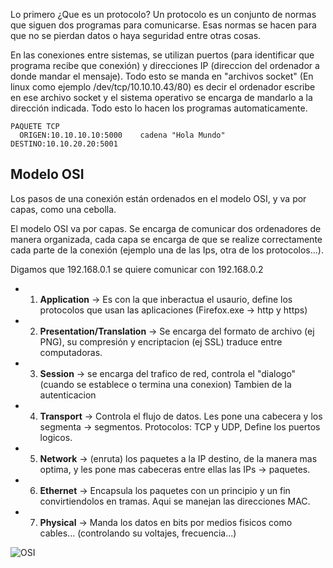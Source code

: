 Lo primero ¿Que es un protocolo? Un protocolo es un conjunto de normas que siguen dos programas para comunicarse. 
Esas normas se hacen para que no se pierdan datos o haya seguridad entre otras cosas.

En las conexiones entre sistemas, se utilizan puertos (para identificar que programa recibe que conexión) y direcciones IP (direccion del
ordenador a donde mandar el mensaje). 
Todo esto se manda en "archivos socket" (En linux como ejemplo /dev/tcp/10.10.10.43/80) es decir el ordenador escribe en ese archivo socket y
el sistema operativo se encarga de mandarlo a la dirección indicada. Todo esto lo hacen los programas automaticamente.
```
PAQUETE TCP
  ORIGEN:10.10.10.10:5000    cadena "Hola Mundo"    DESTINO:10.10.20.20:5001
```
## Modelo OSI

Los pasos de una conexión están ordenados en el modelo OSI, y va por capas, como una cebolla.

El modelo OSI va por capas. Se encarga de comunicar dos ordenadores de manera organizada, cada capa se encarga de que se realize correctamente cada
parte de la conexión (ejemplo una de las Ips, otra de los protocolos...).

Digamos que 192.168.0.1 se quiere comunicar con  192.168.0.2

- 1. **Application** -> Es con la que inberactua el usaurio, define los protocolos que usan las aplicaciones (Firefox.exe -> http y https) 
- 2. **Presentation/Translation** -> Se encarga del formato de archivo (ej PNG), su compresión y encriptacion (ej SSL) traduce entre computadoras.
- 3. **Session** ->  se encarga del trafico de red, controla el "dialogo" (cuando se establece o termina una conexion) Tambien de la autenticacion  
- 4. **Transport** -> Controla el flujo de datos. Les pone una cabecera y los segmenta -> segmentos. Protocolos: TCP y UDP, Define los puertos logicos.
- 5. **Network** -> (enruta) los paquetes a la IP destino, de la manera mas optima, y les pone mas cabeceras entre ellas las IPs -> paquetes.  
- 6. **Ethernet** -> Encapsula los paquetes con un principio y un fin convirtiendolos en tramas. Aqui se manejan las direcciones MAC.   
- 7. **Physical** -> Manda los datos en bits por medios fisicos como cables... (controlando su voltajes, frecuencia...)  


![OSI](https://user-images.githubusercontent.com/96772264/221376050-d4cf83ff-56cb-4f8e-bac6-906a7643c1c2.png)
